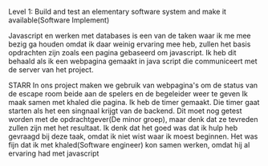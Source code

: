 Level 1: Build and test an elementary software system and make it available(Software Implement)

Javascript en werken met databases is een van de taken waar ik me mee bezig ga houden omdat ik daar weinig ervaring mee heb, zullen het basis opdrachten zijn zoals een pagina gebaseerd om javascript. Ik heb dit behaald als ik een webpagina gemaakt in java script die communiceert met de server van het project.

STARR
In ons project maken we gebruik van webpagina's om de status van de escape room beide aan de spelers en de begeleider weer te geven
Ik maak samen met khaled die pagina. Ik heb de timer gemaakt. Die timer gaat starten als het een singnaal krijgt van de backend. 
Dit moet nog getest worden met de opdrachtgever(De minor groep), maar denk dat ze tevreden zullen zijn met het resultaat.
Ik denk dat het goed was dat ik hulp heb gevraagd bij deze taak, omdat ik niet wist waar ik moest beginnen.
Het was fijn dat ik met khaled(Software engineer) kon samen werken, omdat hij al ervaring had met javascript


